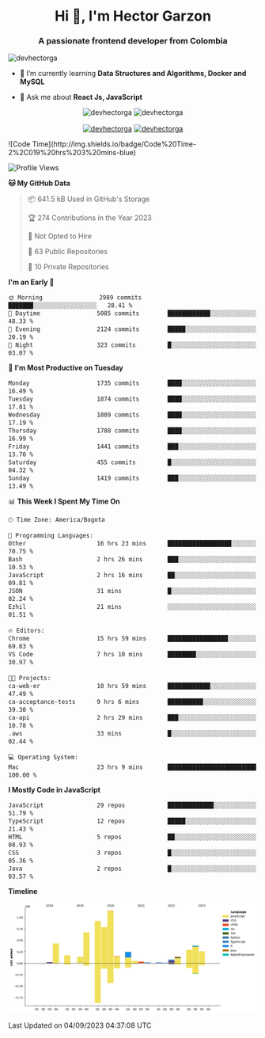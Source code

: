 <h1 align="center">Hi 👋, I'm Hector Garzon</h1>
<h3 align="center">A passionate frontend developer from Colombia</h3>

<p align="left"> <img src="https://komarev.com/ghpvc/?username=devhectorga" alt="devhectorga" /> </p>

- 🌱 I’m currently learning **Data Structures and Algorithms, Docker and MySQL**

- 💬 Ask me about **React Js, JavaScript**

<p align="center"> <img src="https://github-readme-stats.vercel.app/api?username=devhectorga&count_private=true&show_icons=true" alt="devhectorga" /> <img src="https://github-readme-stats.vercel.app/api/top-langs/?username=devhectorga&layout=compact" alt="devhectorga" /></p>

<p align="center">
<a href="https://twitter.com/devhectorga" target="blank"><img align="center" src="https://cdn.jsdelivr.net/npm/simple-icons@3.0.1/icons/twitter.svg" alt="devhectorga" height="20" width="20" /></a>
<a href="https://linkedin.com/in/devhectorga" target="blank"><img align="center" src="https://cdn.jsdelivr.net/npm/simple-icons@3.0.1/icons/linkedin.svg" alt="devhectorga" height="20" width="20" /></a>
</p>
<!--START_SECTION:waka-->
![Code Time](http://img.shields.io/badge/Code%20Time-2%2C019%20hrs%203%20mins-blue)

![Profile Views](http://img.shields.io/badge/Profile%20Views-0-blue)

**🐱 My GitHub Data** 

> 📦 641.5 kB Used in GitHub's Storage 
 > 
> 🏆 274 Contributions in the Year 2023
 > 
> 🚫 Not Opted to Hire
 > 
> 📜 63 Public Repositories 
 > 
> 🔑 10 Private Repositories 
 > 
**I'm an Early 🐤** 

```text
🌞 Morning                2989 commits        ███████░░░░░░░░░░░░░░░░░░   28.41 % 
🌆 Daytime                5085 commits        ████████████░░░░░░░░░░░░░   48.33 % 
🌃 Evening                2124 commits        █████░░░░░░░░░░░░░░░░░░░░   20.19 % 
🌙 Night                  323 commits         █░░░░░░░░░░░░░░░░░░░░░░░░   03.07 % 
```
📅 **I'm Most Productive on Tuesday** 

```text
Monday                   1735 commits        ████░░░░░░░░░░░░░░░░░░░░░   16.49 % 
Tuesday                  1874 commits        ████░░░░░░░░░░░░░░░░░░░░░   17.81 % 
Wednesday                1809 commits        ████░░░░░░░░░░░░░░░░░░░░░   17.19 % 
Thursday                 1788 commits        ████░░░░░░░░░░░░░░░░░░░░░   16.99 % 
Friday                   1441 commits        ███░░░░░░░░░░░░░░░░░░░░░░   13.70 % 
Saturday                 455 commits         █░░░░░░░░░░░░░░░░░░░░░░░░   04.32 % 
Sunday                   1419 commits        ███░░░░░░░░░░░░░░░░░░░░░░   13.49 % 
```


📊 **This Week I Spent My Time On** 

```text
🕑︎ Time Zone: America/Bogota

💬 Programming Languages: 
Other                    16 hrs 23 mins      ██████████████████░░░░░░░   70.75 % 
Bash                     2 hrs 26 mins       ███░░░░░░░░░░░░░░░░░░░░░░   10.53 % 
JavaScript               2 hrs 16 mins       ██░░░░░░░░░░░░░░░░░░░░░░░   09.81 % 
JSON                     31 mins             █░░░░░░░░░░░░░░░░░░░░░░░░   02.24 % 
Ezhil                    21 mins             ░░░░░░░░░░░░░░░░░░░░░░░░░   01.51 % 

🔥 Editors: 
Chrome                   15 hrs 59 mins      █████████████████░░░░░░░░   69.03 % 
VS Code                  7 hrs 10 mins       ████████░░░░░░░░░░░░░░░░░   30.97 % 

🐱‍💻 Projects: 
ca-web-er                10 hrs 59 mins      ████████████░░░░░░░░░░░░░   47.49 % 
ca-acceptance-tests      9 hrs 6 mins        ██████████░░░░░░░░░░░░░░░   39.30 % 
ca-api                   2 hrs 29 mins       ███░░░░░░░░░░░░░░░░░░░░░░   10.78 % 
.aws                     33 mins             █░░░░░░░░░░░░░░░░░░░░░░░░   02.44 % 

💻 Operating System: 
Mac                      23 hrs 9 mins       █████████████████████████   100.00 % 
```

**I Mostly Code in JavaScript** 

```text
JavaScript               29 repos            █████████████░░░░░░░░░░░░   51.79 % 
TypeScript               12 repos            █████░░░░░░░░░░░░░░░░░░░░   21.43 % 
HTML                     5 repos             ██░░░░░░░░░░░░░░░░░░░░░░░   08.93 % 
CSS                      3 repos             █░░░░░░░░░░░░░░░░░░░░░░░░   05.36 % 
Java                     2 repos             █░░░░░░░░░░░░░░░░░░░░░░░░   03.57 % 
```



**Timeline**

![Lines of Code chart](https://raw.githubusercontent.com/devHectorGa/devHectorGa/master/assets/bar_graph.png)


 Last Updated on 04/09/2023 04:37:08 UTC
<!--END_SECTION:waka-->
